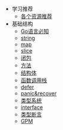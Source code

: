 * 学习推荐
  * [各个资源推荐](./学习推荐.md)
* 基础结构
  * [Go语言必知](./Go语言必知.md)
  * [string](./string.md)
  * [map](./map.md)
  * [slice](./数组与slice.md)
  * [闭包](./闭包.md)
  * [方法](./方法.md)
  * [结构体](./结构体.md)
  * [函数调用栈](./函数调用栈)
  * [defer](./defer.md)
  * [panic&recover](./panic&recover.md)
  * [类型系统](./类型系统.md)
  * [interface](./interface.md)
  * [类型断言](./类型断言.md)
  * [GPM](./GPM.md)


